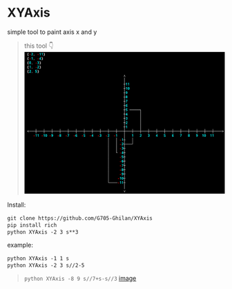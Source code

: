 # XYAxis
simple tool to paint axis x and y
> this tool 👇
![image](Screenshot_٢٠٢١١٠٠١-٠٠٥٣٢٢~2.png)


Install:
```
git clone https://github.com/G705-Ghilan/XYAxis
pip install rich
python XYAxis -2 3 s**3
```

example:
```
python XYAxis -1 1 s
python XYAxis -2 3 s//2-5
```

> ```python XYAxis -8 9 s//7+s-s//3```
[image](Screenshot_٢٠٢١١٠٠١-٠١٠٥٥٠~2.png)
